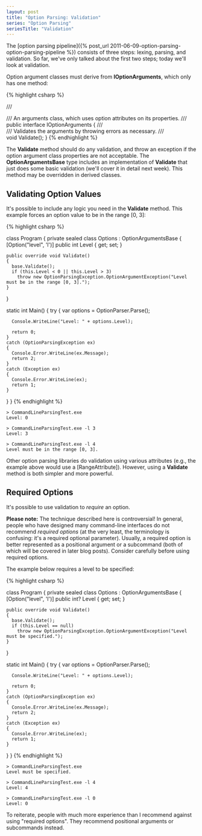 ```yaml
---
layout: post
title: "Option Parsing: Validation"
series: "Option Parsing"
seriesTitle: "Validation"
---
```

The [option parsing pipeline]({% post_url 2011-06-09-option-parsing-option-parsing-pipeline %}) consists of three steps: lexing, parsing, and validation. So far, we've only talked about the first two steps; today we'll look at validation.

Option argument classes must derive from **IOptionArguments**, which only has one method:

{% highlight csharp %}

/// <summary>
/// An arguments class, which uses option attributes on its properties.
/// </summary>
public interface IOptionArguments
{
  /// <summary>
  /// Validates the arguments by throwing <see cref="OptionParsingException"/> errors as necessary.
  /// </summary>
  void Validate();
}
{% endhighlight %}

The **Validate** method should do any validation, and throw an exception if the option argument class properties are not acceptable. The **OptionArgumentsBase** type includes an implementation of **Validate** that just does some basic validation (we'll cover it in detail next week). This method may be overridden in derived classes.

## Validating Option Values

It's possible to include any logic you need in the **Validate** method. This example forces an option value to be in the range [0, 3]:

{% highlight csharp %}

class Program
{
  private sealed class Options : OptionArgumentsBase
  {
    [Option("level", 'l')]
    public int Level { get; set; }

    public override void Validate()
    {
      base.Validate();
      if (this.Level < 0 || this.Level > 3)
        throw new OptionParsingException.OptionArgumentException("Level must be in the range [0, 3].");
    }
  }

  static int Main()
  {
    try
    {
      var options = OptionParser.Parse<Options>();

      Console.WriteLine("Level: " + options.Level);

      return 0;
    }
    catch (OptionParsingException ex)
    {
      Console.Error.WriteLine(ex.Message);
      return 2;
    }
    catch (Exception ex)
    {
      Console.Error.WriteLine(ex);
      return 1;
    }
  }
}
{% endhighlight %}

    > CommandLineParsingTest.exe
    Level: 0
    
    > CommandLineParsingTest.exe -l 3
    Level: 3
    
    > CommandLineParsingTest.exe -l 4
    Level must be in the range [0, 3].

Other option parsing libraries do validation using various attributes (e.g., the example above would use a [RangeAttribute]). However, using a **Validate** method is both simpler and more powerful.

## Required Options

It's possible to use validation to _require_ an option.

<div class="alert alert-danger" markdown="1">
<i class="fa fa-exclamation-triangle fa-2x pull-left"></i>

**Please note:** The technique described here is controversial! In general, people who have designed many command-line interfaces do not recommend _required options_ (at the very least, the terminology is confusing: it's a required optional parameter). Usually, a required option is better represented as a positional argument or a subcommand (both of which will be covered in later blog posts). Consider carefully before using required options.
</div>

The example below requires a level to be specified:

{% highlight csharp %}

class Program
{
  private sealed class Options : OptionArgumentsBase
  {
    [Option("level", 'l')]
    public int? Level { get; set; }

    public override void Validate()
    {
      base.Validate();
      if (this.Level == null)
        throw new OptionParsingException.OptionArgumentException("Level must be specified.");
    }
  }

  static int Main()
  {
    try
    {
      var options = OptionParser.Parse<Options>();

      Console.WriteLine("Level: " + options.Level);

      return 0;
    }
    catch (OptionParsingException ex)
    {
      Console.Error.WriteLine(ex.Message);
      return 2;
    }
    catch (Exception ex)
    {
      Console.Error.WriteLine(ex);
      return 1;
    }
  }
}
{% endhighlight %}

    > CommandLineParsingTest.exe
    Level must be specified.
    
    > CommandLineParsingTest.exe -l 4
    Level: 4
    
    > CommandLineParsingTest.exe -l 0
    Level: 0

To reiterate, people with much more experience than I recommend against using "required options". They recommend positional arguments or subcommands instead.

